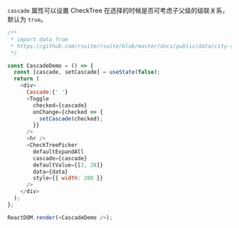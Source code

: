 `cascade` 属性可以设置 CheckTree 在选择的时候是否可考虑子父级的级联关系，默认为 `true`。

<!--start-code-->

```js
/**
 * import data from
 * https://github.com/rsuite/rsuite/blob/master/docs/public/data/city-simplified.json
 */

const CascadeDemo = () => {
  const [cascade, setCascade] = useState(false);
  return (
    <div>
      Cascade:{' '}
      <Toggle
        checked={cascade}
        onChange={checked => {
          setCascade(checked);
        }}
      />
      <hr />
      <CheckTreePicker
        defaultExpandAll
        cascade={cascade}
        defaultValue={[2, 38]}
        data={data}
        style={{ width: 280 }}
      />
    </div>
  );
};

ReactDOM.render(<CascadeDemo />);
```

<!--end-code-->
